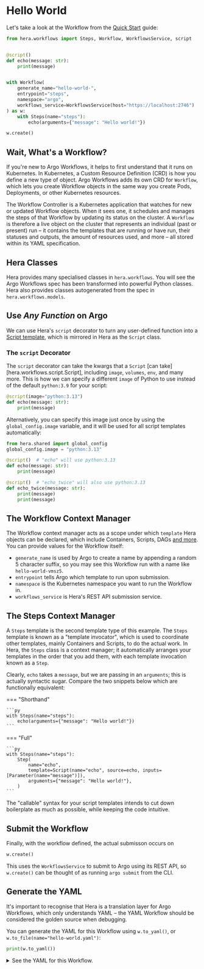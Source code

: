 # Hello World

Let's take a look at the Workflow from the [Quick Start](./quick-start.md) guide:

```py
from hera.workflows import Steps, Workflow, WorkflowsService, script


@script()
def echo(message: str):
    print(message)


with Workflow(
    generate_name="hello-world-",
    entrypoint="steps",
    namespace="argo",
    workflows_service=WorkflowsService(host="https://localhost:2746")
) as w:
    with Steps(name="steps"):
        echo(arguments={"message": "Hello world!"})

w.create()
```

## Wait, What's a Workflow?

If you're new to Argo Workflows, it helps to first understand that it runs on Kubernetes. In Kubernetes, a Custom
Resource Definition (CRD) is how you define a new type of object. Argo Workflows adds its own CRD for `Workflow`, which
lets you create Workflow objects in the same way you create Pods, Deployments, or other Kubernetes resources.

The Workflow Controller is a Kubernetes application that watches for new or updated Workflow objects. When it sees one,
it schedules and manages the steps of that Workflow by updating its status on the cluster. A `Workflow` is therefore a
live object on the cluster that represents an individual (past or present) run – it contains the templates that are
running or have run, their statuses and outputs, the amount of resources used, and more – all stored within its YAML
specification.

## Hera Classes

Hera provides many specialised classes in `hera.workflows`. You will see the Argo Workflows spec has been transformed
into powerful Python classes. Hera also provides classes autogenerated from the spec in `hera.workflows.models`.

## Use *Any Function* on Argo

We can use Hera's `script` decorator to turn any user-defined function into a
[Script template](https://argoproj.github.io/argo-workflows/workflow-concepts/#script), which is mirrored in Hera as the
`Script` class.

### The `script` Decorator

The `script` decorator can take the kwargs that a `Script` [can take][hera.workflows.script.Script], including `image`,
`volumes`, `env`, and many more. This is how we can specify a different `image` of Python to use instead of the default
`python:3.9` for your script:

```py
@script(image="python:3.13")
def echo(message: str):
    print(message)
```

Alternatively, you can specify this image just once by using the `global_config.image` variable, and it will be used for
all script templates automatically:

```py
from hera.shared import global_config
global_config.image = "python:3.13"

@script()  # "echo" will use python:3.13
def echo(message: str):
    print(message)

@script()  # "echo_twice" will also use python:3.13
def echo_twice(message: str):
    print(message)
    print(message)
```

## The Workflow Context Manager

The Workflow context manager acts as a scope under which `template` Hera objects can be declared, which include
Containers, Scripts, DAGs [and more](https://argoproj.github.io/argo-workflows/workflow-concepts/#template-types). You
can provide values for the Workflow itself:

* `generate_name` is used by Argo to create a name by appending a random 5 character suffix, so you may see this
  Workflow run with a name like `hello-world-vmsz5`.
* `entrypoint` tells Argo which template to run upon submission.
* `namespace` is the Kubernetes namespace you want to run the Workflow in.
* `workflows_service` is Hera's REST API submission service.

## The Steps Context Manager

A `Steps` template is the second template type of this example. The `Steps` template is known as a "template invocator",
which is used to coordinate other templates, mainly Containers and Scripts, to do the actual work. In Hera, the `Steps`
class is a context manager; it automatically arranges your templates in the order that you add them, with each template
invocation known as a `Step`.

Clearly, `echo` takes a `message`, but we are passing in an `arguments`; this is actually syntactic sugar. Compare the
two snippets below which are functionally equivalent:

=== "Shorthand"

    ```py
    with Steps(name="steps"):
        echo(arguments={"message": "Hello world!"})
    ```

=== "Full"

    ```py
    with Steps(name="steps"):
        Step(
            name="echo",
            template=Script(name="echo", source=echo, inputs=[Parameter(name="message")]),
            arguments={"message": "Hello world!"},
        )
    ```

The "callable" syntax for your script templates intends to cut down boilerplate as much as possible, while keeping the
code intuitive.

## Submit the Workflow

Finally, with the workflow defined, the actual submisson occurs on

```py
w.create()
```

This uses the `WorkflowsService` to submit to Argo using its REST API, so `w.create()` can be thought of as running
`argo submit` from the CLI.

## Generate the YAML

It's important to recognise that Hera is a translation layer for Argo Workflows, which only understands YAML – the YAML
Workflow should be considered the golden source when debugging.

You can generate the YAML for this Workflow using `w.to_yaml()`, or `w.to_file(name="hello-world.yaml")`:

```py
print(w.to_yaml())
```

<details><summary>See the YAML for this Workflow.</summary>

```yaml
apiVersion: argoproj.io/v1alpha1
kind: Workflow
metadata:
  generateName: hello-world-
  namespace: argo
spec:
  entrypoint: steps
  templates:
  - name: steps
    steps:
    - - name: echo
        template: echo
        arguments:
          parameters:
          - name: message
            value: Hello world!
  - name: echo
    inputs:
      parameters:
      - name: message
    script:
      image: python:3.9
      source: |-
        import os
        import sys
        sys.path.append(os.getcwd())
        import json
        try: message = json.loads(r'''{{inputs.parameters.message}}''')
        except: message = r'''{{inputs.parameters.message}}'''

        print(message)
      command:
      - python
```

</details>
